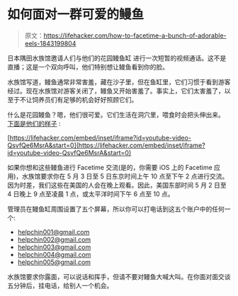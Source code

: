 # 如何面对一群可爱的鳗鱼

> 原文：<https://lifehacker.com/how-to-facetime-a-bunch-of-adorable-eels-1843199804>

日本隅田水族馆邀请人们与他们的花园鳗鱼缸 进行一次短暂的视频通话。这不是直播；这是一个双向呼叫，他们特别想让鳗鱼看到你的脸。



水族馆写道，鳗鱼通常非常害羞，藏在沙子里，但在鱼缸里，它们习惯于看到游客经过。现在水族馆对游客关闭了，鳗鱼又开始害羞了。事实上，它们太害羞了，以至于不让饲养员们有足够的机会好好照顾它们。

什么是花园鳗鱼？嗯，他们很可爱。它们生活在洞穴里，喂食时会把头伸出来。 [下面是他们的样子](https://www.youtube.com/watch?v=QsvfQe6MsrA) :

 [https://lifehacker.com/embed/inset/iframe?id=youtube-video-QsvfQe6MsrA&start=0](https://lifehacker.com/embed/inset/iframe?id=youtube-video-QsvfQe6MsrA&start=0) 

如果你想和这些鳗鱼进行 Facetime 交流(是的，你需要 iOS 上的 Facetime 应用)，水族馆要求你在 5 月 3 日至 5 日东京时间上午 10 点至下午 2 点进行交流。因为时差，我们这些在美国的人会在晚上观看。因此，美国东部时间 5 月 2 日至 4 日晚上 9 点至凌晨 1 点，或太平洋时间下午 6 点至 10 点。

管理员在鳗鱼缸周围设置了五个屏幕，所以你可以打电话到这五个账户中的任何一个:

*   helpchin001@gmail.com‌
*   helpchin002@gmail.com‌
*   helpchin003@gmail.com‌
*   helpchin004@gmail.com‌
*   helpchin005@gmail.com‌

水族馆要求你露面，可以说话和挥手，但请不要对鳗鱼大喊大叫。在你面对面交谈五分钟后，挂电话，给别人一个机会。